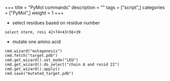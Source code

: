 +++
title = "PyMol commands"
description = ""
tags = ["script",]
categories = ["PyMol",]
weight = 1
+++ 
 
 - select residues based on residue number
```t
select nterm, resi 42+74+43+56+39
```
- mutate one amino acid
```t
cmd.wizard("mutagenesis")
cmd.fetch("target.pdb")
cmd.get_wizard().set_mode("LEU")
cmd.get_wizard().do_select("chain A and resid 22")
cmd.get_wizard().apply()
cmd.save("mutated_target.pdb")
```
